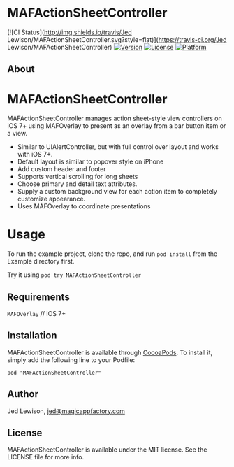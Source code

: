 # MAFActionSheetController

[![CI Status](http://img.shields.io/travis/Jed Lewison/MAFActionSheetController.svg?style=flat)](https://travis-ci.org/Jed Lewison/MAFActionSheetController)
[![Version](https://img.shields.io/cocoapods/v/MAFActionSheetController.svg?style=flat)](http://cocoadocs.org/docsets/MAFActionSheetController)
[![License](https://img.shields.io/cocoapods/l/MAFActionSheetController.svg?style=flat)](http://cocoadocs.org/docsets/MAFActionSheetController)
[![Platform](https://img.shields.io/cocoapods/p/MAFActionSheetController.svg?style=flat)](http://cocoadocs.org/docsets/MAFActionSheetController)

## About

MAFActionSheetController
==========

MAFActionSheetController manages action sheet-style view controllers on iOS 7+ using MAFOverlay to present as an overlay from a bar button item or a view.

* Similar to UIAlertController, but with full control over layout and works with iOS 7+.
* Default layout is similar to popover style on iPhone
* Add custom header and footer
* Supports vertical scrolling for long sheets
* Choose primary and detail text attributes.
* Supply a custom background view for each action item to completely customize appearance.
* Uses MAFOverlay to coordinate presentations

# Usage

To run the example project, clone the repo, and run `pod install` from the Example directory first.

Try it using `pod try MAFActionSheetController`

## Requirements

`MAFOverlay` // iOS 7+

## Installation

MAFActionSheetController is available through [CocoaPods](http://cocoapods.org). To install
it, simply add the following line to your Podfile:

    pod "MAFActionSheetController"

## Author

Jed Lewison, jed@magicappfactory.com

## License

MAFActionSheetController is available under the MIT license. See the LICENSE file for more info.

